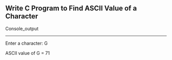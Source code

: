 ## **Write C Program to Find ASCII Value of a Character**

Console_output

---
Enter a character: G

ASCII value of G = 71